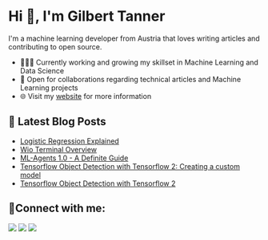 # Hi 👋, I'm Gilbert Tanner

I'm a machine learning developer from Austria that loves writing articles and contributing to open source.

- 👨🏽‍💻 Currently working and growing my skillset in Machine Learning and Data Science
- 🤝 Open for collaborations regarding technical articles and Machine Learning projects
- 🌐 Visit my [website](https://gilberttanner.com) for more information

## 📕 Latest Blog Posts
<!-- BLOG-POST-LIST:START -->
- [Logistic Regression Explained](https://gilberttanner.com/blog/logistic-regression-explained)
- [Wio Terminal Overview](https://gilberttanner.com/blog/wio-terminal-overview)
- [ML-Agents 1.0 - A Definite Guide](https://gilberttanner.com/blog/ml-agents)
- [Tensorflow Object Detection with Tensorflow 2: Creating a custom model](https://gilberttanner.com/blog/tensorflow-object-detection-with-tensorflow-2-creating-a-custom-model)
- [Tensorflow Object Detection with Tensorflow 2](https://gilberttanner.com/blog/object-detection-with-tensorflow-2)
<!-- BLOG-POST-LIST:END -->

## 🤝Connect with me:

<p align = "center">

[<img src ="https://img.shields.io/badge/website-%23.svg?&style=for-the-badge&logo=&logoColor=white%22&color=black">](https://gilberttanner.com)
[<img src="https://img.shields.io/badge/twitter-%231DA1F2.svg?&style=for-the-badge&logo=twitter&logoColor=white&color=black" />](https://twitter.com/tanner__gilbert) 
[<img src="https://img.shields.io/badge/medium-%2312100E.svg?&style=for-the-badge&logo=medium&logoColor=white&color=black" />](https://medium.com/@gilberttanner)

</p>
